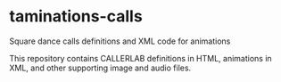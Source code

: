 # taminations-calls
Square dance calls definitions and XML code for animations

This repository contains CALLERLAB definitions in HTML, animations in XML, and other supporting image and audio files.

